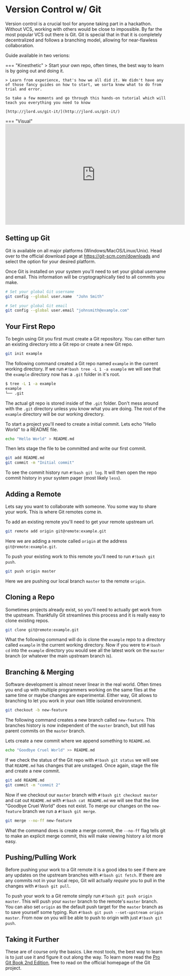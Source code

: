 # Version Control w/ Git

Version control is a crucial tool for anyone taking part in a hackathon.
Without VCS, working with others would be close to impossible.
By far the most popular VCS out there is Git.
Git is special that in that it is completely decentralized and follows a branching model, allowing for near-flawless collaboration.

Guide available in two verions:

=== "Kinesthetic"
    > Start your own repo, often times, the best way to learn is by going out and doing it.

    > Learn from experience, that's how we all did it. We didn't have any of those fancy guides on how to start, we sorta knew what to do from trial and error.

    So take a few moments and go through this hands-on tutorial which will teach you everything you need to know

    [http://jlord.us/git-it/](http://jlord.us/git-it/)

=== "Visual"
    <iframe width="560" height="315" src="https://www.youtube.com/embed/SWYqp7iY_Tc" frameborder="0" allow="accelerometer; autoplay; encrypted-media; gyroscope; picture-in-picture" allowfullscreen></iframe>


## Setting up Git

Git is available on all major platforms (Windows/MacOS/Linux/Unix).
Head over to the official download page at <https://git-scm.com/downloads> and select the option for your desired platform.

Once Git is installed on your system you'll need to set your global username and email.
This information will be cryptographically tied to all commits you make.

```bash
# Set your global Git username
git config --global user.name  "John Smith"

# Set your global Git email
git config --global user.email "johnsmith@example.com"
```

## Your First Repo

To begin using Git you first must create a Git repository.
You can either turn an existing directory into a Git repo or create a new Git repo.

```bash
git init example
```

The following command created a Git repo named `example` in the current working directory.
If we run `#!bash tree -L 1 -a example` we will see that the `example` directory now has a `.git` folder in it's root.

```bash
$ tree -L 1 -a example
example
└── .git
```

The actual git repo is stored inside of the `.git` folder.
Don't mess around with the `.git` directory unless you know what you are doing.
The root of the `example` directory will be our working directory.

To start a project you'll need to create a initial commit.
Lets echo "Hello World" to a README file.

```bash
echo "Hello World" > README.md
```

Then lets stage the file to be committed and write our first commit.

```bash
git add README.md
git commit -m "Initial commit"
```

To see the commit history run `#!bash git log`.
It will then open the repo commit history in your system pager (most likely `less`).

## Adding a Remote

Lets say you want to collaborate with someone.
You some way to share your work.
This is where Git remotes come in.

To add an existing remote you'll need to get your remote upstream url.

```bash
git remote add origin git@remote:example.git
```

Here we are adding a remote called `origin` at the address `git@remote:example.git`.

To push your existing work to this remote you'll need to run `#!bash git push`.

```bash
git push origin master
```

Here we are pushing our local branch `master` to the remote `origin`.

## Cloning a Repo

Sometimes projects already exist, so you'll need to actually get work from the upstream.
Thankfully Git streamlines this process and it is really easy to clone existing repos.

```bash
git clone git@remote:example.git
```

What the following command will do is clone the `example` repo to a directory called `example` in the current working directory.
Now if you were to `#!bash cd` into the `example` directory you would see all the latest work on the `master` branch (or whatever the main upstream branch is).

## Branching & Merging

Software development is almost never linear in the real world.
Often times you end up with multiple programmers working on the same files at the same time or maybe changes are experimental.
Either way, Git allows to branching to let you work in your own little isolated environment.

```bash
git checkout -b new-feature
```

The following command creates a new branch called `new-feature`.
This branches history is now independent of the `master` branch, but still has parent commits on the `master` branch.

Lets create a new commit where we append something to `README.md`.

```bash
echo "Goodbye Cruel World" >> README.md
```

If we check the status of the Git repo with `#!bash git status` we will see that `README.md` has changes that are unstaged.
Once again, stage the file and create a new commit.

```bash
git add README.md
git commit -m "commit 2"
```

Now if we checkout our `master` branch with `#!bash git checkout master` and cat out `README.md` with `#!bash cat README.md` we will see that the line "Goodbye Cruel World" does not exist.
To merge our changes on the `new-feature` branch we run a `#!bash git merge`.

```bash
git merge --no-ff new-feature
```

What the command does is create a merge commit, the `--no-ff` flag tells git to make an explicit merge commit, this will make viewing history a lot more easy.

## Pushing/Pulling Work

Before pushing your work to a Git remote it is a good idea to see if there are any updates on the upstream branches with `#!bash git fetch`.
If there are any commits not in your local repo, Git will actually *require* you to pull in the changes with `#!bash git pull`.

To push your work to a Git remote simply run `#!bash git push origin master`.
This will push your `master` branch to the remote's `master` branch.
You can also set `origin` as the default push target for the `master` branch as to save yourself some typing.
Run `#!bash git push --set-upstream origin master`.
From now on you will be able to push to origin with just `#!bash git push`.

## Taking it Further

These are of course only the basics.
Like most tools, the best way to learn is to just use it and figure it out along the way.
To learn more read the [Pro Git Book 2nd Edition](https://git-scm.com/book/en/v2), free to read on the official homepage of the Git project.
